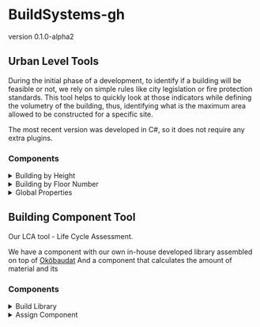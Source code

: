 # BuildSystems-gh

version 0.1.0-alpha2

## Urban Level Tools
During the initial phase of a development, to identify if a building will be feasible or not,
we rely on simple rules like city legislation or fire protection standards.
This tool helps to quickly look at those indicators while defining the volumetry of the building, thus, identifying what is the maximum area allowed to be constructed for a specific site.

The most recent version was developed in C#, so it does not require any extra plugins.

### Components
<details>
<summary>Building by Height</summary>

Input

* buildingBoundaries (closed curves)
* foundationHeight (numbers)
* firstFloorHeight (numbers)
* upperFloorsHeight (numbers)
* parapetHeight (numbers)
* buildingTotalHeight (numbers)

Output

* Floors (closed curves)
* Volume (brep)
</details>

<details>
<summary>Building by Floor Number</summary>

Input

* buildingBoundaries (closed curves)
* foundationHeight (numbers)
* firstFloorHeight (numbers)
* upperFloorsHeight (numbers)
* parapetHeight (numbers)
* numberFloors (integer)

Output

* Floors (closed curves)
* Volume (brep)
</details>

<details>
<summary>Global Properties</summary>

Input

* terrainBoundary (one closed curve)
* Floors (closed curves from building components)
* Volumes (brep from building components)

Output

* Properties (text with the urban properties)
</details>


## Building Component Tool
Our LCA tool - Life Cycle Assessment.

We have a component with our own in-house developed library assembled on top of [Oköbaudat](https://www.oekobaudat.de/)
And a component that calculates the amount of material and its 

### Components
<details>
<summary>Build Library</summary>

Input

* Path (string: root folder containing the three sub-folders with JSON libraries).
* Component (string, component name).

Output

* Component (data tree, material information for one build component).
</details>

<details>
<summary>Assign Component</summary>

Input

* Path (string: root folder containing the three sub-folders with JSON libraries).
* Surfaces (surfaces, building surfaces to generate the bateil).
* Component (strings, component layers in the format of GH Data Tree).
* Phase (string, phases to calculate the GWP and PENRT).

Output

* Boxes (box, representation of materials as Boxes.)
* PENRT (number, PENRT calculated using the material volumes from the Boxes [MJ]).
* GWP (number, GWP calculated using the material volumes from the Boxes [kg CO2-eq]).
</details>
